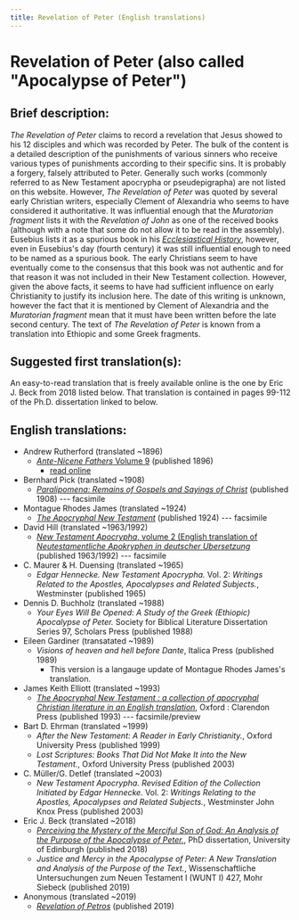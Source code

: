 ```yaml
---
title: Revelation of Peter (English translations)
---
```


# Revelation of Peter (also called "Apocalypse of Peter")

## Brief description:

*The Revelation of Peter* claims to record a revelation that Jesus showed to his 12 disciples and which was recorded by Peter. The bulk of the content is a detailed description of the punishments of various sinners who receive various types of punishments according to their specific sins. It is probably a forgery, falsely attributed to Peter. Generally such works (commonly referred to as New Testament apocrypha or pseudepigrapha) are not listed on this website. However, *The Revelation of Peter* was quoted by several early Christian writers, especially Clement of Alexandria who seems to have considered it authoritative. It was influential enough that the *Muratorian fragment* lists it with the *Revelation of John* as one of the received books (although with a note that some do not allow it to be read in the assembly). Eusebius lists it as a spurious book in his [*Ecclesiastical History*](eusebius-ecclesiasticalhistory.html), however, even in Eusebius's day (fourth century) it was still influential enough to need to be named as a spurious book. The early Christians seem to have eventually come to the consensus that this book was not authentic and for that reason it was not included in their New Testament collection. However, given the above facts, it seems to have had sufficient influence on early Christianity to justify its inclusion here. The date of this writing is unknown, however the fact that it is mentioned by Clement of Alexandria and the *Muratorian fragment* mean that it must have been written before the late second century. The text of *The Revelation of Peter* is known from a translation into Ethiopic and some Greek fragments.

## Suggested first translation(s):

An easy-to-read translation that is freely available online is the one by Eric J. Beck from 2018 listed below. That translation is contained in pages 99-112 of the Ph.D. dissertation linked to below.

## English translations:
* Andrew Rutherford (translated ~1896)
  * [*Ante-Nicene Fathers* Volume 9](anf.html) (published 1896)
    * [read online](http://www.ccel.org/ccel/schaff/anf09.v.i.html)
* Bernhard Pick (translated ~1908)
  * [*Paralipomena: Remains of Gospels and Sayings of Christ*](https://archive.org/details/paralipomenarem00pickgoog) (published 1908) --- facsimile
* Montague Rhodes James (translated ~1924)
  * [*The Apocryphal New Testament*](https://archive.org/details/JAMESApocryphalNewTestament1924) (published 1924) --- facsimile
* David Hill (translated ~1963/1992)
  * [*New Testament Apocrypha*, volume 2 (English translation of *Neutestamentliche Apokryphen in deutscher Ubersetzung*](https://archive.org/details/NEWTESTAMENTAPOCRYPHAVOLUMETWOWRITINGSRELATINGTOTHEAPOSTLESAPOCALYPSESANDRELATEDSUBJECTS) (published 1963/1992) --- facsimile
* C. Maurer & H. Duensing (translated ~1965)
  * *Edgar Hennecke. New Testament Apocrypha.* Vol. 2: *Writings Related to the Apostles, Apocalypses and Related Subjects.*, Westminster (published 1965)
* Dennis D. Buchholz (translated ~1988)
  * *Your Eyes Will Be Opened: A Study of the Greek (Ethiopic) Apocalypse of Peter.* Society for Biblical Literature Dissertation Series 97, Scholars Press (published 1988)
* Eileen Gardiner (transatated ~1989)
  * *Visions of heaven and hell before Dante*, Italica Press (published 1989)
    * This version is a langauge update of Montague Rhodes James's translation.
* James Keith Elliott (translated ~1993)
  * [*The Apocryphal New Testament : a collection of apocryphal Christian literature in an English translation*](https://books.google.com/books?id=9vNTo0m08nkC), Oxford : Clarendon Press (published 1993) --- facsimile/preview
* Bart D. Ehrman (translated ~1999)
  * *After the New Testament: A Reader in Early Christianity.*, Oxford University Press (published 1999)
  * *Lost Scriptures: Books That Did Not Make It into the New Testament.*, Oxford University Press (published 2003)
* C. Müller/G. Detlef (translated ~2003)
  * *New Testament Apocrypha. Revised Edition of the Collection Initiated by Edgar Hennecke.* Vol. 2: *Writings Relating to the Apostles, Apocalypses and Related Subjects.*, Westminster John Knox Press (published 2003)
* Eric J. Beck (translated ~2018)
  * [*Perceiving the Mystery of the Merciful Son of God: An Analysis of the Purpose of the Apocalypse of Peter.*](https://era.ed.ac.uk/bitstream/handle/1842/35442/Beck2019.pdf?sequence=1&isAllowed=y), PhD dissertation, University of Edinburgh (published 2018)
  * *Justice and Mercy in the Apocalypse of Peter: A New Translation and Analysis of the Purpose of the Text.*, Wissenschaftliche Untersuchungen zum Neuen Testament I (WUNT I) 427, Mohr Siebeck (published 2019)
* Anonymous (translated ~2019)
  * [*Revelation of Petros*](http://www.biblicalaudio.com/text/revelation_peter.pdf) (published 2019)
